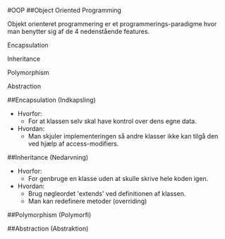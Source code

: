 #OOP
##Object Oriented Programming

Objekt orienteret programmering er et programmerings-paradigme hvor man benytter sig
af de 4 nedenstående features. 

Encapsulation

Inheritance

Polymorphism

Abstraction

##Encapsulation (Indkapsling)
* Hvorfor:
  * For at klassen selv skal have kontrol over dens egne data.       
* Hvordan:
  * Man skjuler implementeringen så andre klasser ikke kan tilgå den ved hjælp af access-modifiers.

##Inheritance (Nedarvning)
* Hvorfor:
  * For genbruge en klasse uden at skulle skrive hele koden igen.
* Hvordan:
  * Brug nøgleordet 'extends' ved definitionen af klassen.
  * Man kan redefinere metoder (overriding)
  
##Polymorphism (Polymorfi)



##Abstraction (Abstraktion)

